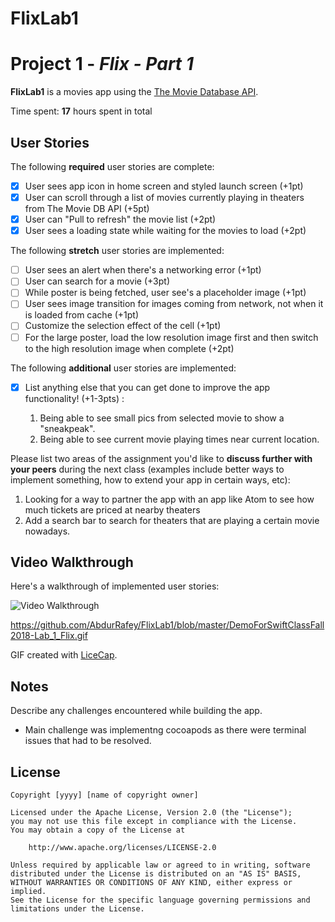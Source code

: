 # FlixLab1

# Project 1 - *Flix - Part 1*

**FlixLab1** is a movies app using the [The Movie Database API](http://docs.themoviedb.apiary.io/#).

Time spent: **17** hours spent in total

## User Stories

The following **required** user stories are complete:

- [x] User sees app icon in home screen and styled launch screen (+1pt)
- [x] User can scroll through a list of movies currently playing in theaters from The Movie DB API (+5pt)
- [x] User can "Pull to refresh" the movie list (+2pt)
- [x] User sees a loading state while waiting for the movies to load (+2pt)

The following **stretch** user stories are implemented:

- [ ] User sees an alert when there's a networking error (+1pt)
- [ ] User can search for a movie (+3pt)
- [ ] While poster is being fetched, user see's a placeholder image (+1pt)
- [ ] User sees image transition for images coming from network, not when it is loaded from cache (+1pt)
- [ ] Customize the selection effect of the cell (+1pt)
- [ ] For the large poster, load the low resolution image first and then switch to the high resolution image when complete (+2pt)

The following **additional** user stories are implemented:

- [x] List anything else that you can get done to improve the app functionality! (+1-3pts) :

     1. Being able to see small pics from selected movie to show a "sneakpeak".
     2. Being able to see current movie playing times near current location. 

Please list two areas of the assignment you'd like to **discuss further with your peers** during the next class (examples include better ways to implement something, how to extend your app in certain ways, etc):

1. Looking for a way to partner the app with an app like Atom to see how much tickets are priced at nearby theaters
2. Add a search bar to search for theaters that are playing a certain movie nowadays. 

## Video Walkthrough

Here's a walkthrough of implemented user stories:

<img src='http://i.imgur.com/link/to/your/gif/file.gif' title='Video Walkthrough' width='' alt='Video Walkthrough' />

https://github.com/AbdurRafey/FlixLab1/blob/master/DemoForSwiftClassFall2018-Lab_1_Flix.gif

GIF created with [LiceCap](http://www.cockos.com/licecap/).

## Notes

Describe any challenges encountered while building the app.

 - Main challenge was implementng cocoapods as there were terminal issues that had to be resolved.

## License

    Copyright [yyyy] [name of copyright owner]

    Licensed under the Apache License, Version 2.0 (the "License");
    you may not use this file except in compliance with the License.
    You may obtain a copy of the License at

        http://www.apache.org/licenses/LICENSE-2.0

    Unless required by applicable law or agreed to in writing, software
    distributed under the License is distributed on an "AS IS" BASIS,
    WITHOUT WARRANTIES OR CONDITIONS OF ANY KIND, either express or implied.
    See the License for the specific language governing permissions and
    limitations under the License.
